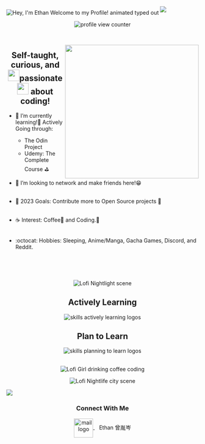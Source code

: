<!-- My Readme Profile!
I spent a lot of time to make my Readme, and if you like it feel free to take inspiration!

**Acknowledgements**
Awesome Readme Templates
Awesome README
How to write a Good readme

**Authors**
@zengyincen

**Deployment**
Creating a README on GitHub is a simple process. Here are the steps:

Click the "Create new file" button located in a new github repository (your username).

In the "Name your file" field, enter "README.md" (without the quotes).

Feel free to copy and paste anything you liked from my readme (Customizing it to fit your own theme and stats)

Once you've added all the content, scroll to the bottom of the page and click the "Commit new file" button.

Your README will now be visible on the main page of your repository. -->

<img src="https://readme-typing-svg.demolab.com?font=Operator+Mono&size=37&duration=2800&pause=2000&color=B0E0E6&center=true&vCenter=true&width=940&height=50&lines=Hey%2C+I'm+Ethan+Welcome+to+my+Profile!" align="middle" alt="Hey, I'm Ethan Welcome to my Profile! animated typed out">
<img  src="assests/borderseperator.gif">

<p align="center">
    <img src="https://komarev.com/ghpvc/?username=zengyincen&color=0079fa&style=flat-square&label=PROFILE+VIEWS" alt="profile view counter">
</p> <br>

<img align='right' src="https://thumbsnap.com/s/SZmZMzxY.jpg?0304" width="350"  /></a>

<h2 align="center"> Self-taught, curious, and <img src="assests/flamey.gif" width="30"/>passionate<img src="assests/flamey.gif" width="30"/> about coding!</h2>

* 🌳 I’m currently learning!📖 Actively Going through:
  - The Odin Project
  - Udemy: The Complete Course ⛳  <br>

* 🐾 I’m looking to network and make friends here!😁 <br><br>

* 🌊 2023 Goals: Contribute more to Open Source projects 💪<br><br>

* ☕ Interest: Coffee🥛 and Coding.📠 <br><br>

* :octocat: Hobbies: Sleeping, Anime/Manga, Gacha Games, Discord, and Reddit. <br><br>

<h2></h2><br>

<p align="center"> 
  <img src="assests/nightlife.gif" alt="Lofi Nightlight scene" /> 
</p>

<div align="center">
  <h2> <strong> Actively Learning </strong></h2>
  <img src="https://skillicons.dev/icons?i=html,css,js" alt="skills actively learning logos"> <br> 
  <h2> <strong> Plan to Learn </strong></h2>
  <img src="https://skillicons.dev/icons?i=py,netlify" alt="skills planning to learn logos">
</div>

<p align="center"><br>
  <img align="center" src="assests/lofi.gif" alt="Lofi Girl drinking coffee coding" /> <br>
</p>
  
<p align="center">
<img src="assests/loficity.gif" alt="Lofi Nightlife city scene" />
</p>

<img src="assests/borderseperator.gif">
  <h3 align="center">Connect With Me</h3>
<p align="center">
 
  <a href="mailto:zengyincen@foxmail.com" target="_blank">
    <img align="center" alt="mail logo" height="50" width="50" src="assests/gmailogo.png" />
  </a> &nbsp;&nbsp;
  <span>Ethan 曾胤岑</span>
</p> 
